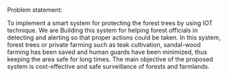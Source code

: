 Problem statement:

To implement a smart system for protecting the forest trees by using IOT technique. We are Building this system for helping forest officials in detecting and alerting so that proper actions could be taken. In this system, forest trees or private farming such as teak cultivation, sandal-wood farming has been saved and human guards have been minimized, thus keeping the area safe for long times. The main objective of the proposed system is cost-effective and safe surveillance of forests and farmlands.
